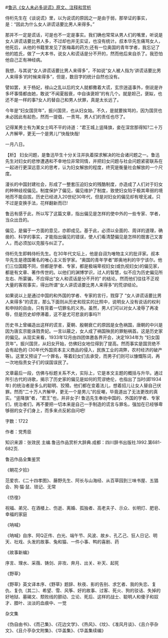 #[鲁迅《女人未必多说谎》原文、注释和赏析](https://www.vrrw.net/wx/9712.html)

侍桁先生在《谈说谎》里，以为说谎的原因之一是由于弱，那举证的事实，是：“因此为什么女人讲谎话要比男人来得多。”

那并不一定是谎话，可是也不一定是事实。我们确也常常从男人们的嘴里，听说是女人讲谎话要比男人多，不过却也并无实证，也没有统计。叔本华先生痛骂女人，他死后，从他的书籍里发见了医梅毒的药方;还有一位奥国的青年学者，我忘记了他的姓氏，做了一大本书，说女人和谎话是分不开的，然而他后来自杀了。我恐怕他自己正有神经病。

我想，与其说“女人讲谎话要比男人来得多”，不如说“女人被人指为‘讲谎话要比男人来得多’的时候来得多”，但是，数目字的统计自然也没有。

譬如罢，关于杨妃，禄山之乱以后的文人就都撒着大谎，玄宗逍遥事外，倒说是许多坏事情都由她，敢说“不闻夏殷衰，中自诛褒妲”的有几个。就是妲己，褒姒，也还不是一样的事?女人的替自己和男人伏罪，真是太长远了。

今年是“妇女国货年”，振兴国货，也从妇女始。不久，是就要挨骂的，因为国货也未必因此有起色，然而一提倡，一责骂，男人们的责任也尽了。

记得某男士有为某女士鸣不平的诗道：“君王城上竖降旗，妾在深宫那得知?二十万人齐解甲，更无一个是男儿!”快哉快哉!

一月八日。



【析】 妇女问题，是鲁迅毕生十分关注并执着探求解决的社会诸问题之一。鲁迅先生对妇女的悲惨遭遇和不幸地位非常同情，并把妇女问题与社会问题紧密联系在一起进行更深远意义的思考，认为妇女解放的程度，终究是衡量社会解放的一个尺度。

漫长的中国封建社会，形成了一整套压迫妇女的残酷制度，亦造成了人们对于妇女的种种歧视偏见。制度保护了偏见，偏见维护了制度，致使妇女陷于极其卑弱的境地而不能自拔。历史已经进入20世纪30年代，但是对妇女的偏见却有增无减，只不过是变换手法，花样翻新而已!

鲁迅有感于此，所以写了这篇文章，指出偏见是怎样的使中外的一些专家、学者，当众出丑的。

偏见，是偏于一方面的意见，亦即成见。基于此，必须以全面的、周详的道理，确凿的、科学的事实，才能指出偏见的错误，使人们看清楚偏见是怎样的既害己又害人，而必须加以克服与纠正了。

侍桁先生即韩侍桁先生。在30年代文坛上，他是自诩为唯物主义的批评家。叔本华先生是德国著名的唯心主义哲学家。“奥国的青年学者”即奥地利的华宁该尔。他们三位国籍不同，但都是学者、专家，都是极端卑视妇女(或仇视妇女)的偏见家，都是有文章、著作传世的。以他们的渊博学识，过人的智慧，似不应为历史偏见所左右、所蒙骗，不应得出“女人和谎话是分不开的” 的结论。然而他们往往不正视大量的客观事实，得出所谓“女人讲谎话要比男人来得多”的荒谬结论。

如果说以上是通过中国的和外国的学者、专家的言行，戮穿了 “女人讲谎话要比男人来得多”的谎言，那么下面则从历史和现实的比照中，说明女人没有说话的权利和申辩的自由，只有背着一切罪名的义务。虽然，男人们可以对女人凌辱了再凌辱，但是历史却停滞着，这不是尤可悲哀的事吗?!

历史书上曾编造出这样的谎言，夏朝、殷朝衰亡的原因是女色祸国，唐朝的中兴是因为唐玄宗能诛戮贵妃。一言以蔽之，女人成了祸国殃民的罪魁祸首。这是历史家的偏见。从现实来看，1933年12月由四团体邀各界开会，决定1934年为 “妇女国货年”。振兴国货，从妇女开始，仿佛妇女地位得到了提高。然而事实是国货绝不会有起色的 (30年代外国资本主义商品的侵入，民族工业的凋弊，农村经济的破产等)。这里又预设了一个罪名，等着妇女们去承受，而男子们则可以慷慨陈词，再一次地指责女子们的误国误民了。

文章最后一段，仿佛与标题关系不大，实际上，它是本文主题的概括与升华。通过所引古代的诗歌，揭示了历史家的偏见是如何的荒谬绝伦，也指出了当时(即1934年) 的统治者是多么的聪明、狡猾。他们都在变着法儿，想着招儿让女人替自己伏罪。然而“二十万人齐解甲，更无一个是男儿”的反嘲，毕竟道出了无法更改的真实。“竖降旗”者，“君王”也，并非女子! 鲁迅先生奉劝中国的、外国的学者、专家们，统治者们，再不要把一切本来是自己一手制造的谎言与罪名，强加在已经够卑够弱的女子们身上，而多来点反躬自问吧!

字数：1722

作者：党秀臣

知识来源：张效民 主编.鲁迅作品赏析大辞典.成都：四川辞书出版社.1992.第681-682页.

鲁迅作品全集鉴赏

《朝花夕拾》

范爱农、《二十四孝图》、藤野先生、阿长与山海经、从百草园到三味书屋、五猖会、狗·猫·鼠、琐记、无常

《仿徨》

祝福、弟兄、在酒楼上、伤逝、离婚、孤独者、高老夫子、示众、长明灯、肥皂、幸福的家庭

《呐喊》

《呐喊》自序、阿Q正传、白光、端午节、风波、故乡、孔乙己、狂人日记、明天、社戏、头发的故事、兔和猫、一件小事、鸭的喜剧、药

《故事新编》

序言、理水、采薇、铸剑、非攻、奔月、出关、补天、起死

《野草》

《野草》英文译本序、《野草》题辞、秋夜、影的告别、求乞者、我的失恋、复仇、复仇〔其二〕、希望、雪、风筝、好的故事、过客、死火、狗的驳诘、失掉的好地狱、墓碣文、颓败线的颤动、立论、死后、这样的战士、聪明人和傻子和奴才、腊叶、淡淡的血痕中、一觉

杂文集

《伪自由书》、《而己集》、《花边文学》、《热风》、《坟》、《准风月谈》、《且介亭杂文》、《且介亭杂文附集》、《华盖集》、《华盖集续编》

